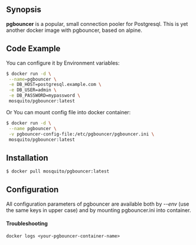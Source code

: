 ## Synopsis

**pgbouncer** is a popular, small connection pooler for Postgresql. This is yet another docker image with pgbouncer, based on alpine.

## Code Example
You can configure it by Environment variables:
```bash
$ docker run -d \
 --name=pgbouncer \
 -e DB_HOST=postgresql.example.com \
 -e DB_USER=admin \
 -e DB_PASSWORD=mypassword \
 mosquito/pgbouncer:latest
```
Or You can mount config file into docker container:
```bash
$ docker run -d \
 --name pgbouncer \
 -v pgbouncer-config-file:/etc/pgbouncer/pgbouncer.ini \
 mosquito/pgbouncer:latest
```

## Installation

```bash
$ docker pull mosquito/pgbouncer:latest
```
## Configuration

All configuration parameters of pgbouncer are available both by *--env* (use the same keys in upper case) and by mounting pgbouncer.ini into container.

#### Troubleshooting

```
docker logs <your-pgbouncer-container-name>
```
